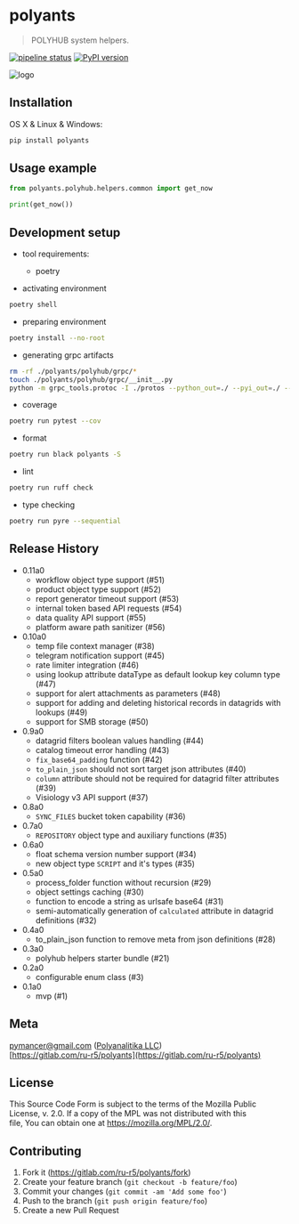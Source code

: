 # polyants

> POLYHUB system helpers.

[![pipeline status](https://gitlab.com/ru-r5/polyants/badges/master/pipeline.svg)](https://gitlab.com/ru-r5/polyants/-/commits/master)
[![PyPI version](https://badge.fury.io/py/polyants.png)](https://badge.fury.io/py/polyants)

![logo](polyants.png)

## Installation

OS X & Linux & Windows:

```sh
pip install polyants
```

## Usage example

```python
from polyants.polyhub.helpers.common import get_now

print(get_now())
```

## Development setup

- tool requirements:
  - poetry

- activating environment

```sh
poetry shell
```

- preparing environment

```sh
poetry install --no-root
```

- generating grpc artifacts

```sh
rm -rf ./polyants/polyhub/grpc/*
touch ./polyants/polyhub/grpc/__init__.py
python -m grpc_tools.protoc -I ./protos --python_out=./ --pyi_out=./ --grpc_python_out=./ ./protos/polyants/polyhub/grpc/*.proto
```

- coverage

```sh
poetry run pytest --cov
```

- format

```sh
poetry run black polyants -S
```

- lint

```sh
poetry run ruff check
```

- type checking

```sh
poetry run pyre --sequential
```

## Release History

- 0.11a0
  - workflow object type support (#51)
  - product object type support (#52)
  - report generator timeout support (#53)
  - internal token based API requests (#54)
  - data quality API support (#55)
  - platform aware path sanitizer (#56)
- 0.10a0
  - temp file context manager (#38)
  - telegram notification support (#45)
  - rate limiter integration (#46)
  - using lookup attribute dataType as default lookup key column type (#47)
  - support for alert attachments as parameters (#48)
  - support for adding and deleting historical records in datagrids with lookups (#49)
  - support for SMB storage (#50)
- 0.9a0
  - datagrid filters boolean values handling (#44)
  - catalog timeout error handling (#43)
  - `fix_base64_padding` function (#42)
  - `to_plain_json` should not sort target json attributes (#40)
  - `column` attribute should not be required for datagrid filter attributes (#39)
  - Visiology v3 API support (#37)
- 0.8a0
  - `SYNC_FILES` bucket token capability (#36)
- 0.7a0
  - `REPOSITORY` object type and auxiliary functions (#35)
- 0.6a0
  - float schema version number support (#34)
  - new object type `SCRIPT` and it's types (#35)
- 0.5a0
  - process_folder function without recursion (#29)
  - object settings caching (#30)
  - function to encode a string as urlsafe base64 (#31)
  - semi-automatically generation of `calculated` attribute in datagrid definitions (#32)
- 0.4a0
  - to_plain_json function to remove meta from json definitions (#28)
- 0.3a0
  - polyhub helpers starter bundle (#21)
- 0.2a0
  - configurable enum class (#3)
- 0.1a0
  - mvp (#1)

## Meta

<pymancer@gmail.com> ([Polyanalitika LLC](https://polyanalitika.ru))  
[https://gitlab.com/ru-r5/polyants](https://gitlab.com/ru-r5/polyants)

## License

This Source Code Form is subject to the terms of the Mozilla Public  
License, v. 2.0. If a copy of the MPL was not distributed with this  
file, You can obtain one at <https://mozilla.org/MPL/2.0/>.  

## Contributing

1. Fork it (<https://gitlab.com/ru-r5/polyants/fork>)
2. Create your feature branch (`git checkout -b feature/foo`)
3. Commit your changes (`git commit -am 'Add some foo'`)
4. Push to the branch (`git push origin feature/foo`)
5. Create a new Pull Request
